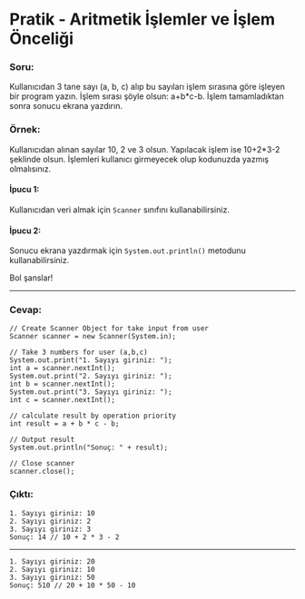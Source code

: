 # Pratik - Aritmetik İşlemler ve İşlem Önceliği
### Soru: 
Kullanıcıdan 3 tane sayı (a, b, c) alıp bu sayıları işlem sırasına göre işleyen bir program yazın. İşlem sırası şöyle olsun: a+b*c-b. İşlem tamamladıktan sonra sonucu ekrana yazdırın.

### Örnek: 
Kullanıcıdan alınan sayılar 10, 2 ve 3 olsun. Yapılacak işlem ise 10+2*3-2 şeklinde olsun. İşlemleri kullanıcı girmeyecek olup kodunuzda yazmış olmalısınız.

#### İpucu 1: 
Kullanıcıdan veri almak için `Scanner` sınıfını kullanabilirsiniz.

#### İpucu 2: 
Sonucu ekrana yazdırmak için `System.out.println()` metodunu kullanabilirsiniz.

Bol şanslar!

---

### Cevap:

    // Create Scanner Object for take input from user
    Scanner scanner = new Scanner(System.in);

    // Take 3 numbers for user (a,b,c)
    System.out.print("1. Sayıyı giriniz: ");
    int a = scanner.nextInt();
    System.out.print("2. Sayıyı giriniz: ");
    int b = scanner.nextInt();
    System.out.print("3. Sayıyı giriniz: ");
    int c = scanner.nextInt();

    // calculate result by operation priority
    int result = a + b * c - b;

    // Output result
    System.out.println("Sonuç: " + result);

    // Close scanner
    scanner.close();

### Çıktı: 

    1. Sayıyı giriniz: 10
    2. Sayıyı giriniz: 2
    3. Sayıyı giriniz: 3
    Sonuç: 14 // 10 + 2 * 3 - 2
---
    1. Sayıyı giriniz: 20
    2. Sayıyı giriniz: 10
    3. Sayıyı giriniz: 50
    Sonuç: 510 // 20 + 10 * 50 - 10

